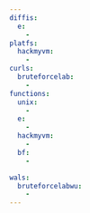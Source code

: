 ```yaml
---
diffis:
  e:
    -
platfs:
  hackmyvm:
    -
curls:
  bruteforcelab:
    -
functions:
  unix:
    -
  e:
    -
  hackmyvm:
    -
  bf:
    -

wals:
  bruteforcelabwu:
    -
---
```

